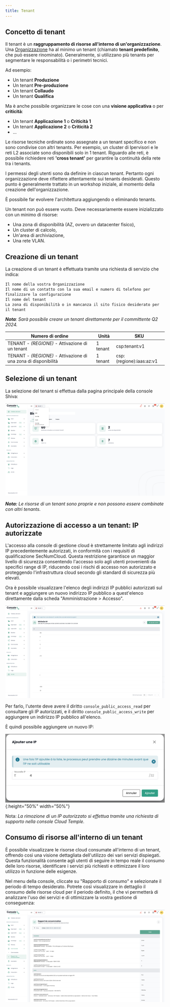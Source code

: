 ```yaml
---
title: Tenant
---
```


## Concetto di tenant
Il tenant è un __raggruppamento di risorse all'interno di un'organizzazione__. Una [Organizzazione](organisations.md) ha al minimo un tenant (chiamato __tenant predefinito__, che può essere rinominato). Generalmente, si utilizzano più tenants per segmentare le responsabilità o i perimetri tecnici.

Ad esempio:

- Un tenant __Produzione__
- Un tenant __Pre-produzione__
- Un tenant __Collaudo__
- Un tenant __Qualifica__

Ma è anche possibile organizzare le cose con una __visione applicativa__ o per __criticità__:

- Un tenant __Applicazione 1__ o __Criticità 1__
- Un tenant __Applicazione 2__ o __Criticità 2__
- ...

Le risorse tecniche ordinate sono assegnate a un tenant specifico e non sono condivise con altri tenants. Per esempio, un cluster di Ipervisori e le reti L2 associate sono disponibili solo in 1 tenant.
Riguardo alle reti, è possibile richiedere reti __'cross tenant'__ per garantire la continuità della rete tra i tenants.

I permessi degli utenti sono da definire in ciascun tenant. Pertanto ogni organizzazione deve riflettere attentamente sui tenants desiderati. Questo punto è generalmente trattato in un workshop iniziale, al momento della creazione dell'organizzazione.

È possibile far evolvere l'architettura aggiungendo o eliminando tenants.

Un tenant non può essere vuoto. Deve necessariamente essere inizializzato con un minimo di risorse:

- Una zona di disponibilità (AZ, ovvero un datacenter fisico),
- Un cluster di calcolo,
- Un'area di archiviazione,
- Una rete VLAN.

## Creazione di un tenant
La creazione di un tenant è effettuata tramite una richiesta di servizio che indica:

    Il nome della vostra Organizzazione
    Il nome di un contatto con la sua email e numero di telefono per finalizzare la configurazione
    Il nome del tenant
    La zona di disponibilità o in mancanza il sito fisico desiderato per il tenant

*__Nota__: Sarà possibile creare un tenant direttamente per il committente Q2 2024.*

| Numero di ordine                                             | Unità    | SKU                     |  
|--------------------------------------------------------------|----------|-------------------------|
| TENANT - *(REGIONE)* - Attivazione di un tenant              | 1 tenant | csp:tenant:v1           |
| TENANT - *(REGIONE)* - Attivazione di una zona di disponibilità | 1 tenant | csp:(regione):iaas:az:v1 |


## Selezione di un tenant
La selezione del tenant si effettua dalla pagina principale della console Shiva:

![](images/shiva_tenant.png)

*__Nota:__ Le risorse di un tenant sono proprie e non possono essere combinate con altri tenants.*

## Autorizzazione di accesso a un tenant: IP autorizzate
L'accesso alla console di gestione cloud è strettamente limitato agli indirizzi IP precedentemente autorizzati, in conformità con i requisiti di qualificazione SecNumCloud. Questa restrizione garantisce un maggior livello di sicurezza consentendo l'accesso solo agli utenti provenienti da specifici range di IP, riducendo così i rischi di accesso non autorizzato e proteggendo l'infrastruttura cloud secondo gli standard di sicurezza più elevati.

Ora è possibile visualizzare l'elenco degli indirizzi IP pubblici autorizzati sul tenant e aggiungere un nuovo indirizzo IP pubblico a quest'elenco direttamente dalla scheda "Amministrazione > Accesso".

![](images/shiva_ip_access_management_01.png)

Per farlo, l'utente deve avere il diritto `console_public_access_read` per consultare gli IP autorizzati, e il diritto `console_public_access_write` per aggiungere un indirizzo IP pubblico all'elenco.

È quindi possibile aggiungere un nuovo IP:

![](images/shiva_ip_access_management_02.png){:height="50%" width="50%"}

Nota: *La rimozione di un IP autorizzato si effettua tramite una richiesta di supporto nella console Cloud Temple.*

## Consumo di risorse all'interno di un tenant
È possibile visualizzare le risorse cloud consumate all'interno di un tenant, offrendo così una visione dettagliata dell'utilizzo dei vari servizi dispiegati. Questa funzionalità consente agli utenti di seguire in tempo reale il consumo delle loro risorse, identificare i servizi più richiesti e ottimizzare il loro utilizzo in funzione delle esigenze.

Nel menu della console, cliccate su "Rapporto di consumo" e selezionate il periodo di tempo desiderato. Potrete così visualizzare in dettaglio il consumo delle risorse cloud per il periodo definito, il che vi permetterà di analizzare l'uso dei servizi e di ottimizzare la vostra gestione di conseguenza:

![](images/shiva_tenant_ressources_01.png)
